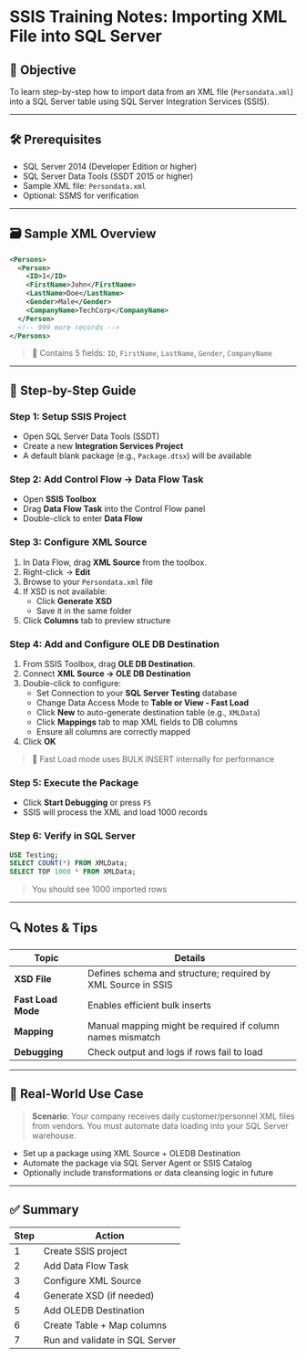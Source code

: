 # SSIS Training Notes: Importing XML File into SQL Server

## 🎯 Objective
To learn step-by-step how to import data from an XML file (`Persondata.xml`) into a SQL Server table using SQL Server Integration Services (SSIS).

---

## 🛠 Prerequisites
- SQL Server 2014 (Developer Edition or higher)
- SQL Server Data Tools (SSDT 2015 or higher)
- Sample XML file: `Persondata.xml`
- Optional: SSMS for verification

---

## 🗃 Sample XML Overview

```xml
<Persons>
  <Person>
    <ID>1</ID>
    <FirstName>John</FirstName>
    <LastName>Doe</LastName>
    <Gender>Male</Gender>
    <CompanyName>TechCorp</CompanyName>
  </Person>
  <!-- 999 more records -->
</Persons>
```

> 🔹 Contains 5 fields: `ID`, `FirstName`, `LastName`, `Gender`, `CompanyName`

---

## 📂 Step-by-Step Guide

### Step 1: Setup SSIS Project
- Open SQL Server Data Tools (SSDT)
- Create a new **Integration Services Project**
- A default blank package (e.g., `Package.dtsx`) will be available

### Step 2: Add Control Flow → Data Flow Task
- Open **SSIS Toolbox**
- Drag **Data Flow Task** into the Control Flow panel
- Double-click to enter **Data Flow**

### Step 3: Configure XML Source
1. In Data Flow, drag **XML Source** from the toolbox.
2. Right-click → **Edit**
3. Browse to your `Persondata.xml` file
4. If XSD is not available:
   - Click **Generate XSD**
   - Save it in the same folder
5. Click **Columns** tab to preview structure

### Step 4: Add and Configure OLE DB Destination
1. From SSIS Toolbox, drag **OLE DB Destination**.
2. Connect **XML Source → OLE DB Destination**
3. Double-click to configure:
   - Set Connection to your **SQL Server Testing** database
   - Change Data Access Mode to **Table or View - Fast Load**
   - Click **New** to auto-generate destination table (e.g., `XMLData`)
   - Click **Mappings** tab to map XML fields to DB columns
   - Ensure all columns are correctly mapped
4. Click **OK**

> 🔹 Fast Load mode uses BULK INSERT internally for performance

### Step 5: Execute the Package
- Click **Start Debugging** or press `F5`
- SSIS will process the XML and load 1000 records

### Step 6: Verify in SQL Server
```sql
USE Testing;
SELECT COUNT(*) FROM XMLData;
SELECT TOP 1000 * FROM XMLData;
```

> You should see 1000 imported rows

---

## 🔍 Notes & Tips

| Topic | Details |
|-------|---------|
| **XSD File** | Defines schema and structure; required by XML Source in SSIS |
| **Fast Load Mode** | Enables efficient bulk inserts |
| **Mapping** | Manual mapping might be required if column names mismatch |
| **Debugging** | Check output and logs if rows fail to load |

---

## 💼 Real-World Use Case

> **Scenario**: Your company receives daily customer/personnel XML files from vendors. You must automate data loading into your SQL Server warehouse.

- Set up a package using XML Source + OLEDB Destination
- Automate the package via SQL Server Agent or SSIS Catalog
- Optionally include transformations or data cleansing logic in future

---

## ✅ Summary

| Step | Action |
|------|--------|
| 1 | Create SSIS project |
| 2 | Add Data Flow Task |
| 3 | Configure XML Source |
| 4 | Generate XSD (if needed) |
| 5 | Add OLEDB Destination |
| 6 | Create Table + Map columns |
| 7 | Run and validate in SQL Server |
